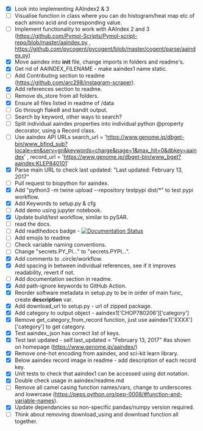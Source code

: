 - [X] Look into implementing AAIndex2 & 3
- [ ] Visualise function in class where you can do histogram/heat map etc of each amino acid and corresponding value.
- [ ] Implement functionality to work with AAIndex 2 and 3 (https://github.com/Pymol-Scripts/Pymol-script-repo/blob/master/aaindex.py , https://github.com/pycogent/pycogent/blob/master/cogent/parse/aaindex.py)
- [X] Move aaindex into __init__ file, change imports in folders and readme's.
- [X] Get rid of AAINDEX_FILENAME - make aaindex1 name static.
- [ ] Add Contributing section to readme (https://github.com/arc298/instagram-scraper).
- [X] Add references section to readme.
- [ ] Remove ds_store from all folders.
- [X] Ensure all files listed in readme of /data
- [ ] Go through flake8 and bandit output.
- [ ] Search by keyword, other ways to search?
- [ ] Split individual aaindex properties into individual python @property decorator, using a Record class.
- [ ] Use aaindex API URLs search_url = 'https://www.genome.jp/dbget-bin/www_bfind_sub?locale=en&serv=gn&keywords=charge&page=1&max_hit=0&dbkey=aaindex' , record_url = 'https://www.genome.jp/dbget-bin/www_bget?aaindex:KLEP840101'
- [X] Parse main URL to check last updated: "Last updated: February 13, 2017"
- [ ] Pull request to biopython for aaindex.
- [X] Add "python3 -m twine upload --repository testpypi dist/*" to test pypi workflow.
- [X] Add Keywords to setup.py & cfg
- [ ] Add demo using jupyter notebook.
- [X] Update build/test workflow, similar to pySAR.
- [ ] read the docs.
- [ ] Add readthedocs badge - [![Documentation Status](https://readthedocs.org/projects/ansicolortags/badge/?version=latest)](http://ansicolortags.readthedocs.io/?badge=latest)
- [ ] Add emojis to readme
- [ ] Check variable naming conventions.
- [ ] Change "secrets.PY_PI..." to "secrets.PYPI...".
- [X] Add comments to .circle/workflow.
- [X] Add spacing in between individual references, see if it improves readability, revert if not.
- [ ] Add documentation section in readme.
- [X] Add path-ignore keywords to GitHub Action.
- [X] Reorder software metadata in setup.py to be in order of main func, create __description__ var.
- [X] Add download_url to setup.py - url of zipped package.
- [X] Add category to output object - aaindex1['CHOP780206']['category']
- [X] Remove get_category_from_record function, just use aaindex1['XXXX']['category'] to get category.
- [X] Test aaindex_json has correct list of keys.
- [X] Test last updated - self.last_updated = "February 13, 2017" #as shown on homepage (https://www.genome.jp/aaindex/)
- [X] Remove one-hot encoding from aaindex, and sci-kit learn library. 
- [X] Below aaindex record image in readme - add description of each record key.
- [X] Unit tests to check that aaindex1 can be accessed using dot notation. 
- [X] Double check usage in aaindex/readme.md
- [ ] Remove all camel casing function names/vars, change to underscores and lowercase (https://peps.python.org/pep-0008/#function-and-variable-names).
- [X] Update dependancies so non-specific pandas/numpy version required.
- [ ] Think about removing download_using and download function all together.